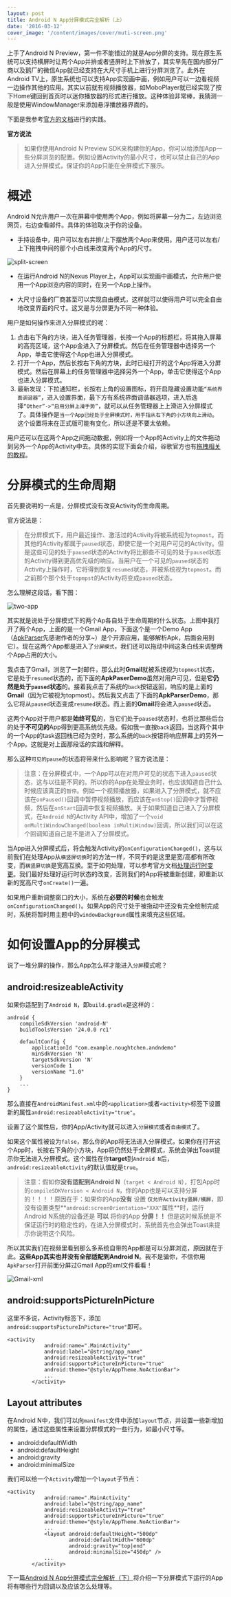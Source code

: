 ```yaml
---
layout: post
title: Android N App分屏模式完全解析（上）
date: '2016-03-12'
cover_image: '/content/images/cover/muti-screen.png'
---
```


上手了Android N Preview，第一件不能错过的就是App分屏的支持。现在原生系统可以支持横屏时让两个App并排或者竖屏时上下排放了，其实早先在国内部分厂商以及鹅厂的微信App就已经支持在大尺寸手机上进行分屏浏览了。此外在Android TV上，原生系统也可以支持App实现画中画，例如用户可以一边看视频一边操作其他的应用。其实以前就有视频播放器，如MoboPlayer就已经实现了按下Home键回到首页时以迷你播放器的形式进行播放。这种体验非常棒，我猜测一般是使用WindowManager来添加悬浮播放器界面的。

下面是我参考[官方的文档](http://developer.android.com/intl/zh-cn/preview/features/multi-window.html#running)进行的实践。

**官方说法**

> 如果你使用Android N Preview SDK来构建你的App，你可以给添加App一些分屏浏览的配置。例如设置Activity的最小尺寸，也可以禁止自己的App进入分屏模式，保证你的App只能在全屏模式下展示。

# 概述

Android N允许用户一次在屏幕中使用两个App，例如将屏幕一分为二，左边浏览网页，右边查看邮件。具体的体验取决于你的设备。

- 手持设备中，用户可以左右并排/上下摆放两个App来使用。用户还可以左右/上下拖拽中间的那个小白线来改变两个App的尺寸。

![split-screen](/content/images/split-screen.png)

- 在运行Android N的Nexus Player上，App可以实现画中画模式，允许用户使用一个App浏览内容的同时，在另一个App上操作。

- 大尺寸设备的厂商甚至可以实现自由模式，这样就可以使得用户可以完全自由地改变界面的尺寸。这又是与分屏更为不同一种体验。

用户是如何操作来进入分屏模式的呢：

1. 点击右下角的方块，进入任务管理器，长按一个App的标题栏，将其拖入屏幕的高亮区域，这个App金进入了分屏模式。然后在任务管理器中选择另一个App，单击它使得这个App也进入分屏模式。
2. 打开一个App，然后长按右下角的方块，此时已经打开的这个App将进入分屏模式。然后在屏幕上的任务管理器中选择另外一个App，单击它使得这个App也进入分屏模式。
3. 最新发现：下拉通知栏，长按右上角的设置图标，将开启隐藏设置功能`“系统界面调谐器”`，进入设置界面，最下方有系统界面调谐器选项，进入后选择`“Other”->“启用分屏上滑手势”`，就可以从任务管理器上上滑进入分屏模式了。具体操作是`当一个App已经处于全屏模式时，用手指从右下角的小方块向上滑动`。这个设置将来在正式版可能有变化，所以还是不要太依赖。

用户还可以在这两个App之间拖动数据，例如将一个App的Activity上的文件拖动到另外一个App的Activity中去。具体的实现下面会介绍，谷歌官方也有[拖拽相关的教程](http://developer.android.com/intl/zh-cn/guide/topics/ui/drag-drop.html)。

# 分屏模式的生命周期

首先要说明的一点是，分屏模式没有改变Activity的生命周期。

官方说法是：
> 在分屏模式下，用户最近操作、激活过的Activity将被系统视为`topmost`。而其他的Activity都属于`paused`状态，即使它是一个对用户可见的Activity。但是这些可见的处于`paused`状态的Activity将比那些不可见的处于`paused`状态的Activity得到更高优先级的响应。当用户在一个可见的`paused`状态的Activity上操作时，它将得到恢复`resumed`状态，并被系统视为`topmost`。而之前那个那个处于`topmpst`的Activity将变成`paused`状态。

怎么理解这段话，看下图：

![two-app](/content/images/two-apps.png)

其实就是说处于分屏模式下的两个Ap各自处于生命周期的什么状态。上图中我打开了两个App，上面的是一个Gmail App，下面这个是一个Demo App（[ApkParser](https://github.com/jaredrummler/APKParser)先感谢作者的分享~）是个开源应用，能够解析Apk，后面会用到它）。现在这两个App都是进入了`分屏模式`，我们还可以拖动中间这条白线来调整两个App占用的大小。

我点击了Gmail，浏览了一封邮件，那么此时**Gmail**就被系统视为`topmost`状态，它是处于`resumed`状态的，而下面的**ApkPaserDemo**虽然对用户可见，但是**它仍然是处于`paused`状态**的。接着我点击了系统的`back`按钮返回，响应的是上面的**Gmail**（因为它被视为topmost）。然后我又点击了下面的**ApkParserDemo**，那么它将从`paused`状态变成`resumed`状态。而上面的**Gmail**将会进入`paused`状态。

这两个App对于用户都是**始终可见**的，当它们处于`paused`状态时，也将比那些后台的处于**不可见的**App得到更高系统优先级。假如我一直按`back`返回，当这两个其中的一个App的task返回栈已经为空时，那么系统的`back`按钮将响应屏幕上的另外一个App。这就是对上面那段话的实践和解释。

那么这种`可见的pause`的状态将带来什么影响呢？官方说法是：

> 注意：在分屏模式中，一个App可以在对用户可见的状态下进入`paused`状态，这与以往是不同的。所以你的App在处理业务时，也应该知道自己什么时候应该真正的`暂停`。例如一个视频播放器，如果进入了分屏模式，就不应该在`onPaused()`回调中暂停视频播放，而应该在`onStop()`回调中才暂停视频，然后在`onStart`回调中恢复视频播放。关于如果知道自己进入了分屏模式，在`Android N`的Activity API中，增加了一个`void onMultiWindowChanged(boolean inMultiWindow)`回调，所以我们可以在这个回调知道自己是不是进入了分屏模式。

当App进入分屏模式后，将会触发Activity的`onConfigurationChanged()`，这与以前我们在处理App从`横竖屏切换`时的方法一样，不同于的是这里是宽/高都有所改变，而`横竖屏切换`是宽高互换。至于如何处理，可以参考官方文档[处理运行时变更](http://developer.android.com/intl/zh-cn/guide/topics/resources/runtime-changes.html)。我们最好处理好运行时状态的改变，否则我们的App将被重新创建，即重新以新的宽高尺寸`onCreate()`一遍。

如果用户重新调整窗口的大小，系统在**必要的时候**也会触发`onConfigurationChanged()`。如果App的尺寸处于被拖动中还没有完全绘制完成时，系统将暂时用主题中的`windowBackground`属性来填充这些区域。

# 如何设置App的分屏模式

说了一堆分屏的操作，那么App怎么样才能进入`分屏`模式呢？

## android:resizeableActivity

如果你适配到了`Android N`，即`build.gradle`是这样的：

```
android {
    compileSdkVersion 'android-N'
    buildToolsVersion '24.0.0 rc1'

    defaultConfig {
        applicationId "com.example.noughtchen.andndemo"
        minSdkVersion 'N'
        targetSdkVersion 'N'
        versionCode 1
        versionName "1.0"
    }
    ...
}
```

那么直接在`AndroidManifest.xml`中的`<application>`或者`<activity>`标签下设置新的属性`android:resizeableActivity="true"`。

设置了这个属性后，你的App/Activity就可以进入`分屏模式`或者`自由模式`了。

如果这个属性被设为`false`，那么你的App将无法进入分屏模式，如果你在打开这个App时，长按右下角的小方块，App将仍然处于全屏模式，系统会弹出Toast提示你无法进入分屏模式。这个属性在你**target**到`Android N`后，`android:resizeableActivity`的默认值就是`true`。

> 注意：假如你**没有适配到Android N**（`target < Android N`），打包App时的`compileSDKVersion < Android N`，你的App也是可以支持分屏的！！！！原因在于：如果你的App**没有** 设置 **`仅允许Activity竖屏/横屏`**，即没有设置类型**`android:screenOrientation="XXX"`属性**时，运行Android N系统的设备还是 **可以** 将你的App **分屏！！** 但是这时候系统是不保证运行时的稳定性的，在进入分屏模式时，系统首先也会弹出Toast来提示你说明这个风险。

所以其实我们在视频里看到那么多系统自带的App都是可以分屏浏览，原因就在于此。**这些App其实也并没有全部适配到Android N**。我不是骗你，不信你用`ApkParser`打开前面分屏过Gmail App的xml文件看看！

![Gmail-xml](/content/images/gmail-xml.png)


## android:supportsPictureInPicture

这里不多说，Activity标签下，添加`android:supportsPictureInPicture="true"`即可。

```
<activity
            android:name=".MainActivity"
            android:label="@string/app_name"
            android:resizeableActivity="true"
            android:supportsPictureInPicture="true"
            android:theme="@style/AppTheme.NoActionBar">
            ...
        </activity>
```

## Layout attributes

在Android N中，我们可以向`manifest`文件中添加`layout`节点，并设置一些新增加的属性，通过这些属性来设置分屏模式的一些行为，如最小尺寸等。

- android:defaultWidth
- android:defaultHeight
- android:gravity
- android:minimalSize

我们可以给一个`Activity`增加一个`layout`子节点：

```
<activity
            android:name=".MainActivity"
            android:label="@string/app_name"
            android:resizeableActivity="true"
            android:supportsPictureInPicture="true"
            android:theme="@style/AppTheme.NoActionBar">
            ...
            <layout android:defaultHeight="500dp"
                    android:defaultWidth="600dp"
                    android:gravity="top|end"
                    android:minimalSize="450dp" />
            ...
        </activity>
```

下一篇[Android N App分屏模式完全解析（下）](http://unclechen.github.io/2016/03/13/Android-N-App分屏模式完全解析-下篇/)将介绍一下分屏模式下运行的App将有哪些行为回调以及应该怎么处理等。










